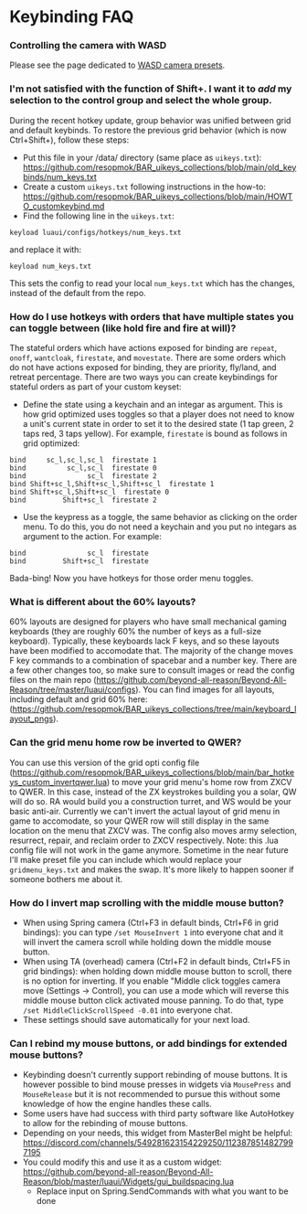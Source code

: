 # Keybinding FAQ

### Controlling the camera with WASD

Please see the page dedicated to [WASD camera presets](./custom_presets/wasd_camera_presets/).

### I'm not satisfied with the function of Shift+<number key>. I want it to _add_ my selection to the control group and select the whole group.

During the recent hotkey update, group behavior was unified between grid and default keybinds. To restore the previous grid behavior (which is now Ctrl+Shift+), follow these steps:
- Put this file in your /data/ directory (same place as `uikeys.txt`): https://github.com/resopmok/BAR_uikeys_collections/blob/main/old_keybinds/num_keys.txt
- Create a custom `uikeys.txt` following instructions in the how-to: https://github.com/resopmok/BAR_uikeys_collections/blob/main/HOWTO_customkeybind.md
- Find the following line in the `uikeys.txt`:
```
keyload luaui/configs/hotkeys/num_keys.txt
```
  and replace it with:
```
keyload num_keys.txt
```
This sets the config to read your local `num_keys.txt` which has the changes, instead of the default from the repo.

### How do I use hotkeys with orders that have multiple states you can toggle between (like hold fire and fire at will)?

The stateful orders which have actions exposed for binding are `repeat`, `onoff`, `wantcloak`, `firestate`, and `movestate`. There are some orders which do not have actions exposed for binding, they are priority, fly/land, and retreat percentage. There are two ways you can create keybindings for stateful orders as part of your custom keyset:
- Define the state using a keychain and an integar as argument. This is how grid optimized uses toggles so that a player does not need to know a unit's current state in order to set it to the desired state (1 tap green, 2 taps red, 3 taps yellow). For example, `firestate` is bound as follows in grid optimized:
```
bind     sc_l,sc_l,sc_l  firestate 1
bind          sc_l,sc_l  firestate 0
bind               sc_l  firestate 2
bind Shift+sc_l,Shift+sc_l,Shift+sc_l  firestate 1
bind Shift+sc_l,Shift+sc_l  firestate 0
bind         Shift+sc_l  firestate 2
```
- Use the keypress as a toggle, the same behavior as clicking on the order menu. To do this, you do not need a keychain and you put no integars as argument to the action. For example:
```
bind               sc_l  firestate
bind         Shift+sc_l  firestate
```
Bada-bing! Now you have hotkeys for those order menu toggles.

### What is different about the 60% layouts?

60% layouts are designed for players who have small mechanical gaming keyboards (they are roughly 60% the number of keys as a full-size keyboard). Typically, these keyboards lack F keys, and so these layouts have been modified to accomodate that. The majority of the change moves F key commands to a combination of spacebar and a number key. There are a few other changes too, so make sure to consult images or read the config files on the main repo (https://github.com/beyond-all-reason/Beyond-All-Reason/tree/master/luaui/configs). You can find images for all layouts, including default and grid 60% here: (https://github.com/resopmok/BAR_uikeys_collections/tree/main/keyboard_layout_pngs).

### Can the grid menu home row be inverted to QWER?

You can use this version of the grid opti config file (https://github.com/resopmok/BAR_uikeys_collections/blob/main/bar_hotkeys_custom_invertqwer.lua) to move your grid menu's home row from ZXCV to QWER. In this case, instead of the ZX keystrokes building you a solar, QW will do so. RA would build you a construction turret, and WS would be your basic anti-air. Currently we can't invert the actual layout of grid menu in game to accomodate, so your QWER row will still display in the same location on the menu that ZXCV was. The config also moves army selection, resurrect, repair, and reclaim order to ZXCV respectively.
Note: this .lua config file will not work in the game anymore. Sometime in the near future I'll make preset file you can include which would replace your `gridmenu_keys.txt` and makes the swap. It's more likely to happen sooner if someone bothers me about it.

### How do I invert map scrolling with the middle mouse button?

- When using Spring camera (Ctrl+F3 in default binds, Ctrl+F6 in grid bindings): you can type `/set MouseInvert 1` into everyone chat and it will invert the camera scroll while holding down the middle mouse button.
- When using TA (overhead) camera (Ctrl+F2 in default binds, Ctrl+F5 in grid bindings): when holding down middle mouse button to scroll, there is no option for inverting. If you enable "Middle click toggles camera move (Settings -> Control), you can use a mode which will reverse this middle mouse button click activated mouse panning. To do that, type `/set MiddleClickScrollSpeed -0.01` into everyone chat.
- These settings should save automatically for your next load.

### Can I rebind my mouse buttons, or add bindings for extended mouse buttons?

- Keybinding doesn't currently support rebinding of mouse buttons. It is however possible to bind mouse presses in widgets via `MousePress` and `MouseRelease` but it is not recommended to pursue this without some knowledge of how the engine handles these calls.
- Some users have had success with third party software like AutoHotkey to allow for the rebinding of mouse buttons.
- Depending on your needs, this widget from MasterBel might be helpful: https://discord.com/channels/549281623154229250/1123878514827997195
- You could modify this and use it as a custom widget: https://github.com/beyond-all-reason/Beyond-All-Reason/blob/master/luaui/Widgets/gui_buildspacing.lua
  - Replace input on Spring.SendCommands with what you want to be done
